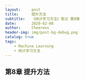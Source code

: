 ```yaml
---
layout:     post
title:      提升方法
subtitle:   《统计学习方法》笔记 第8章
date:       2020-02-08
author:     Cheereus
header-img: img/post-bg-debug.png
catalog: true
tags:
    - Machine Learning
    - 统计学习方法
---
```


## 第8章 提升方法
